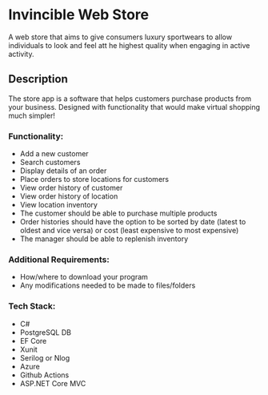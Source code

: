 # Invincible Web Store

A web store that aims to give consumers luxury sportwears to allow individuals to look and feel att he highest quality when engaging in active activity. 

## Description

The store app is a software that helps customers purchase products from your business. Designed with functionality that would make virtual shopping much simpler!

### Functionality:

* Add a new customer
* Search customers
* Display details of an order
* Place orders to store locations for customers
* View order history of customer
* View order history of location
* View location inventory
* The customer should be able to purchase multiple products
* Order histories should have the option to be sorted by date (latest to oldest and vice versa) or cost (least expensive to most expensive)
* The manager should be able to replenish inventory

### Additional Requirements:

* How/where to download your program
* Any modifications needed to be made to files/folders

### Tech Stack:

* C#
* PostgreSQL DB
* EF Core
* Xunit
* Serilog or Nlog
* Azure
* Github Actions
* ASP.NET Core MVC
